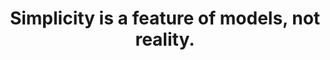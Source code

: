 ---
title: Simplicity is a feature of models, not reality.
tags: concepts inspection TMWT contex
---